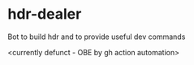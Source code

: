 # hdr-dealer
 Bot to build hdr and to provide useful dev commands

<currently defunct - OBE by gh action automation>
